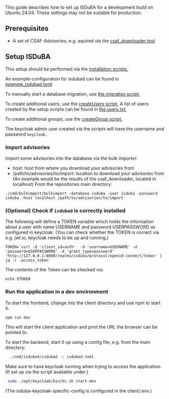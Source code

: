 <!--
 This file is Free Software under the Apache-2.0 License
 without warranty, see README.md and LICENSES/Apache-2.0.txt for details.

 SPDX-License-Identifier: Apache-2.0

 SPDX-FileCopyrightText: 2024 German Federal Office for Information Security (BSI) <https://www.bsi.bund.de>
 Software-Engineering: 2024 Intevation GmbH <https://intevation.de>
-->

This guide describes how to set up ISDuBA for a development build on Ubuntu 24.04. These settings may not be suitable for production.

## Prerequisites

 - A set of CSAF-Advisories, e.g. aquired via the [csaf_downloader tool](https://github.com/csaf-poc/csaf_distribution)
 
## Setup ISDuBA
This setup should be performed via the [installation scripts.](./scripts/README.md)

An example-configuration for isdubad can be found in [example_isdubad.toml](./example_isdubad.toml)

To manually start a database migration, use [the migration script.](./scripts/migrate.sh)

To create additional users, use the [createUsers script.](./keycloak/createUsers.sh)
A list of users created by the setup scripts can be found in [the users.txt.](./developer/users.txt)

To create additional groups, use the [createGroup script.](./keycloak/createGroup.sh)

The keycloak admin user created via the scripts will have the username and password ```keycloak```.

### Import advisories
Import some advisories into the database via the bulk importer:
- host: host from where you download your advisories from
- /path/to/advisories/to/import: location to download your advisories from
(An example would be the results of the csaf_downloader, located in localhost)
From the repositories main directory:
```
./cmd/bulkimport/bulkimport -database isduba -user isduba -password isduba -host localhost /path/to/advisories/to/import
```

### (Optional) Check if `isdubad` is correctly installed
The following will define a TOKEN variable which holds the information 
about a user with name USERNAME and password USERPASSWORD as configured in keycloak.
(You can check whether the TOKEN is correct via e.g. jwt.io, keycloak needs to be up and running.)
```
TOKEN=`curl -d 'client_id=auth'  -d 'username=USERNAME' -d 'password=USERPASSWORD' -d 'grant_type=password' 'http://127.0.0.1:8080/realms/isduba/protocol/openid-connect/token' | jq -r .access_token`
```
The contents of the Token can be checked via:
```
echo $TOKEN
```

### Run the application in a dev environment

To start the frontend, change into the client directory and use npm to start it:

```bash
npm run dev
```

This will start the client application and
print the URL the browser can be pointed to.

To start the backend, start it up using a config file, e.g. from the main directory:

```bash
  ./cmd/isdubad/isdubad -c isdubad.toml
```

Make sure to have keycloak running when trying to access the application.
(If set up via the script available under:)
``` bash
 sudo ./opt/keycloak/bin/kc.sh start-dev
```

(The isduba-keycloak-specific-config is configured in the client/.env.)
